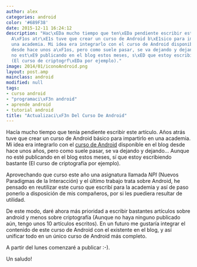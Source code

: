 ```yaml
---
author: alex
categories: android
color: '#689F38'
date: 2015-12-11 16:24:12
description: "Hac\xEDa mucho tiempo que ten\xEDa pendiente escribir este art\xEDculo.
  A\xF1os atr\xE1s tuve que crear un curso de Android b\xE1sico para impartirlo en
  una academia. Mi idea era integrarlo con el curso de Android disponible en el blog
  desde hace unos a\xF1os, pero como suele pasar, se va dejando y dejando... Aunque
  no est\xE9 publicando en el blog estos meses, s\xED que estoy escribiendo bastante
  (El curso de criptogrf\xEDa por ejemplo)."
image: 2014/01/iconoAndroid.png
layout: post.amp
mainclass: android
modified: null
tags:
- curso android
- "programaci\xF3n android"
- aprende android
- tutorial android
title: "Actualizaci\xF3n Del Curso De Android"
---
```


<figure>
  <a href="/img/2014/01/iconoAndroid.png"><amp-img layout="responsive" src="/img/2014/01/iconoAndroid.png" title="{{ page.title }}" alt="{{ page.title }}" /></a>
</figure>

Hacía mucho tiempo que tenía pendiente escribir este artículo. Años atrás tuve que crear un curso de Android básico para impartirlo en una academia. Mi idea era integrarlo con el [curso de Android](/curso-programacion-android/ "Curso de Android") disponible en el blog desde hace unos años, pero como suele pasar, se va dejando y dejando... Aunque no esté publicando en el blog estos meses, sí que estoy escribiendo bastante (El curso de criptografía por ejemplo).

<!--more-->

Aprovechando que curso este año una asignatura llamada _NPI_ (Nuevos Paradigmas de la Interacción)  y el último trabajo trata sobre Android, he pensado en reutilizar este curso que escribí para la academia y así de paso ponerlo a disposición de mis compañeros, por si les puediera resultar de utilidad.

De este modo, daré ahora más prioridad a escribir bastantes artículos sobre android y menos sobre criptografía (Aunque no haya ninguno publicado aún, tengo unos 10 artículos escritos). En un futuro me gustaría integrar el contenido de este curso de Android con el existente en el blog, y así unificar todo en un único curso de Android más completo.

A partir del lunes comenzaré a publicar :-).

Un saludo!